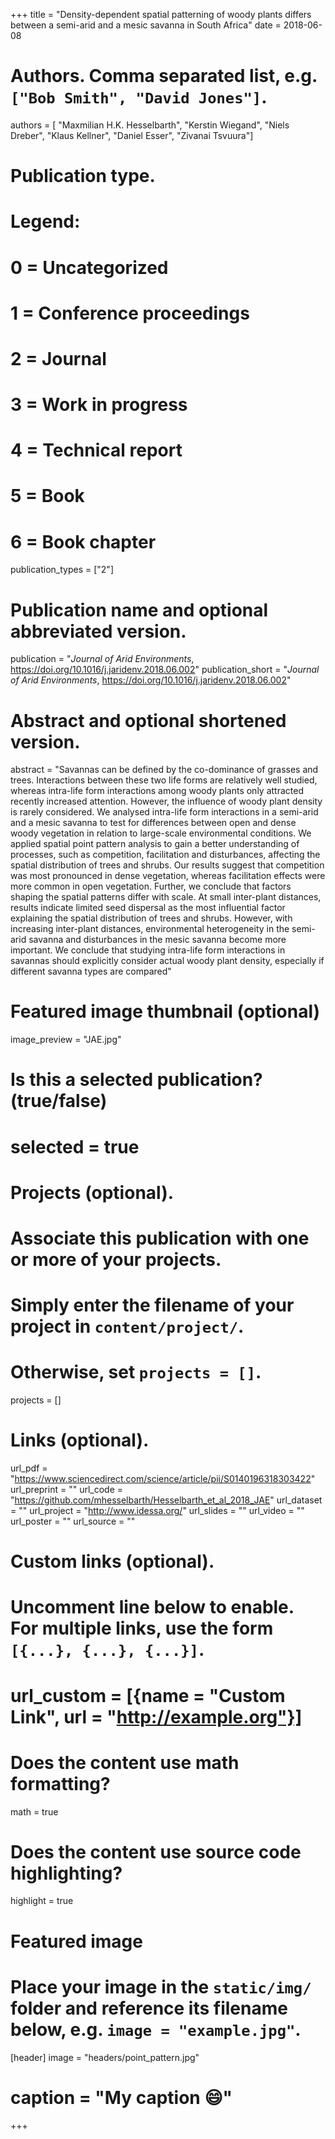 +++
title = "Density-dependent spatial patterning of woody plants differs between a semi-arid and a mesic savanna in South Africa"
date = 2018-06-08

# Authors. Comma separated list, e.g. `["Bob Smith", "David Jones"]`.
authors = [ "Maxmilian H.K. Hesselbarth",
            "Kerstin Wiegand", 
            "Niels Dreber", 
            "Klaus Kellner", 
            "Daniel Esser",
            "Zivanai Tsvuura"]

# Publication type.
# Legend:
# 0 = Uncategorized
# 1 = Conference proceedings
# 2 = Journal
# 3 = Work in progress
# 4 = Technical report
# 5 = Book
# 6 = Book chapter
publication_types = ["2"]

# Publication name and optional abbreviated version.
publication = "*Journal of Arid Environments*, https://doi.org/10.1016/j.jaridenv.2018.06.002"
publication_short = "*Journal of Arid Environments*, https://doi.org/10.1016/j.jaridenv.2018.06.002"

# Abstract and optional shortened version.
abstract = "Savannas can be defined by the co-dominance of grasses and trees. Interactions between these two life forms are relatively well studied, whereas intra-life form interactions among woody plants only attracted recently increased attention. However, the influence of woody plant density is rarely considered. We analysed intra-life form interactions in a semi-arid and a mesic savanna to test for differences between open and dense woody vegetation in relation to large-scale environmental conditions. We applied spatial point pattern analysis to gain a better understanding of processes, such as competition, facilitation and disturbances, affecting the spatial distribution of trees and shrubs. Our results suggest that competition was most pronounced in dense vegetation, whereas facilitation effects were more common in open vegetation. Further, we conclude that factors shaping the spatial patterns differ with scale. At small inter-plant distances, results indicate limited seed dispersal as the most influential factor explaining the spatial distribution of trees and shrubs. However, with increasing inter-plant distances, environmental heterogeneity in the semi-arid savanna and disturbances in the mesic savanna become more important. We conclude that studying intra-life form interactions in savannas should explicitly consider actual woody plant density, especially if different savanna types are compared"

# Featured image thumbnail (optional)
image_preview = "JAE.jpg"

# Is this a selected publication? (true/false)
# selected = true

# Projects (optional).
#   Associate this publication with one or more of your projects.
#   Simply enter the filename of your project in `content/project/`.
#   Otherwise, set `projects = []`.
projects = []

# Links (optional).
url_pdf = "https://www.sciencedirect.com/science/article/pii/S0140196318303422"
url_preprint = ""
url_code = "https://github.com/mhesselbarth/Hesselbarth_et_al_2018_JAE"
url_dataset = ""
url_project = "http://www.idessa.org/"
url_slides = ""
url_video = ""
url_poster = ""
url_source = ""

# Custom links (optional).
# Uncomment line below to enable. For multiple links, use the form `[{...}, {...}, {...}]`.
# url_custom = [{name = "Custom Link", url = "http://example.org"}]

# Does the content use math formatting?
math = true

# Does the content use source code highlighting?
highlight = true

# Featured image
# Place your image in the `static/img/` folder and reference its filename below, e.g. `image = "example.jpg"`.
[header]
image = "headers/point_pattern.jpg"
# caption = "My caption :smile:"

+++